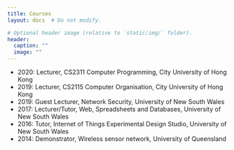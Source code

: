 ```yaml
---
title: Courses
layout: docs  # Do not modify.

# Optional header image (relative to `static/img/` folder).
header:
  caption: ""
  image: ""
---
```


<ul>
<li>2020: Lecturer, CS2311 Computer Programming, City University of Hong Kong</li>
<li>2019: Lecturer, CS2115 Computer Organisation, City University of Hong Kong</li>
<li>2019: Guest Lecturer, Network Security, University of New South Wales</li>
<li>2017: Lecturer/Tutor, Web, Spreadsheets and Databases, University of New South Wales</li>
<li>2016: Tutor, Internet of Things Experimental Design Studio, University of New South Wales</li>
<li>2014: Demonstrator, Wireless sensor network, University of Queensland</li>
</ul>